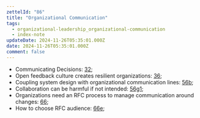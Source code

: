 ```yaml
---
zettelId: "86"
title: "Organizational Communication"
tags:
  - organizational-leadership_organizational-communication
  - index-note
updateDate: 2024-11-26T05:35:01.000Z
date: 2024-11-26T05:35:01.000Z
comment: false
---
```



- Communicating Decisions: [32](/notes/32/);
- Open feedback culture creates resilient organizations: [36](/notes/36/);
- Coupling system design with organizational communication lines: [56b](/notes/56b/);
- Collaboration can be harmful if not intended: [56g1](/notes/56g1/);
- Organizations need an RFC process to manage communication around changes: [66](/notes/66/);
- How to choose RFC audience: [66e](/notes/66e/);
